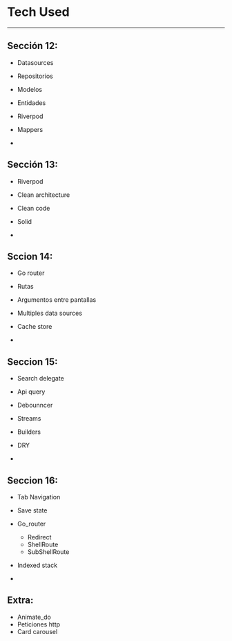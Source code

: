 # Tech Used
---
## Sección 12:
- Datasources
- Repositorios
- Modelos
- Entidades
- Riverpod
- Mappers

-
## Sección 13:
- Riverpod
- Clean architecture
- Clean code
- Solid

-
 ## Sccion 14:
- Go router 
- Rutas
- Argumentos entre pantallas
- Multiples data sources
- Cache store

-
 ## Seccion 15:
- Search delegate
- Api query
- Debounncer
- Streams
- Builders
- DRY

-
 ## Seccion 16:
- Tab Navigation
- Save state
- Go_router
    - Redirect
    - ShellRoute
    - SubShellRoute
- Indexed stack

-
## Extra:
- Animate_do
- Peticiones http
- Card carousel